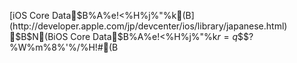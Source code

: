 [iOS Core Data$B%A%e!<%H%j%"%k(B](http://developer.apple.com/jp/devcenter/ios/library/japanese.html)
$B$N(BiOS Core Data$B%A%e!<%H%j%"%k$r=q$$$?%W%m%8%'%/%H!#(B
